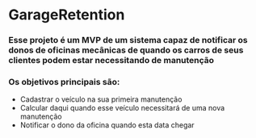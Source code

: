 # GarageRetention

### Esse projeto é um MVP de um sistema capaz de notificar os donos de oficinas mecânicas de quando os carros de seus clientes podem estar necessitando de manutenção

### Os objetivos principais são:

* Cadastrar o veículo na sua primeira manutenção
* Calcular daqui quando esse veículo necessitará de uma nova manutenção
* Notificar o dono da oficina quando esta data chegar